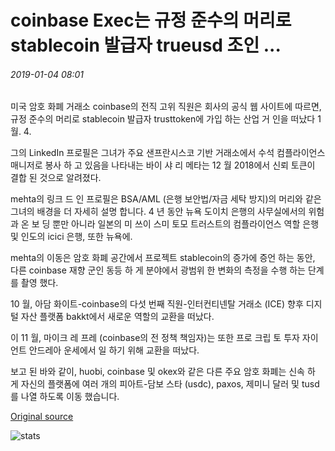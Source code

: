 # coinbase Exec는 규정 준수의 머리로 stablecoin 발급자 trueusd 조인 ...

###### 2019-01-04 08:01

미국 암호 화폐 거래소 coinbase의 전직 고위 직원은 회사의 공식 웹 사이트에 따르면, 규정 준수의 머리로 stablecoin 발급자 trusttoken에 가입 하는 산업 거 인을 떠났다 1 월. 4.

그의 LinkedIn 프로필은 그녀가 주요 샌프란시스코 기반 거래소에서 수석 컴플라이언스 매니저로 봉사 하 고 있음을 나타내는 바이 샤 리 메타는 12 월 2018에서 신뢰 토큰이 결합 된 것으로 알려졌다.

mehta의 링크 드 인 프로필은 BSA/AML (은행 보안법/자금 세탁 방지)의 머리와 같은 그녀의 배경을 더 자세히 설명 합니다. 4 년 동안 뉴욕 도이치 은행의 사무실에서의 위험과 온 보 딩 뿐만 아니라 일본의 미 쓰이 스미 토모 트러스트의 컴플라이언스 역할 은행 및 인도의 icici 은행, 또한 뉴욕에.

mehta의 이동은 암호 화폐 공간에서 프로젝트 stablecoin의 증가에 증언 하는 동안, 다른 coinbase 재향 군인 동등 하 게 분야에서 광범위 한 변화의 측정을 수행 하는 단계를 촬영 했다.

10 월, 아담 화이트-coinbase의 다섯 번째 직원-인터컨티넨탈 거래소 (ICE) 향후 디지털 자산 플랫폼 bakkt에서 새로운 역할의 교환을 떠났다.

이 11 월, 마이크 레 프레 (coinbase의 전 정책 책임자)는 또한 프로 크립 토 투자 자이언트 안드레아 운세에서 일 하기 위해 교환을 떠났다.

보고 된 바와 같이, huobi, coinbase 및 okex와 같은 다른 주요 암호 화폐는 신속 하 게 자신의 플랫폼에 여러 개의 피아트-담보 스타 (usdc), paxos, 제미니 달러 및 tusd를 나열 하도록 이동 했습니다.

[Original source](https://cointelegraph.com/news/coinbase-exec-joins-stablecoin-issuer-trueusd-as-head-of-compliance)

![stats](https://c.statcounter.com/11760860/0/a89fa40b/1/ "stats")